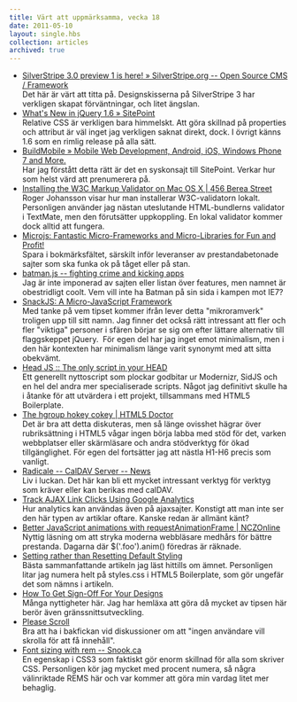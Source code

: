 ```yaml
---
title: Värt att uppmärksamma, vecka 18
date: 2011-05-10
layout: single.hbs
collection: articles
archived: true
---
```

-   [SilverStripe 3.0 preview 1 is here! » SilverStripe.org -- Open
    Source CMS /
    Framework](http://www.silverstripe.org/silverstripe-3-0-preview-1-is-here/)\
    Det här är värt att titta på. Designskisserna på SilverStripe 3 har
    verkligen skapat förväntningar, och litet ängslan.
-   [What's New in jQuery 1.6 »
    SitePoint](http://blogs.sitepoint.com/whats-new-in-jquery-16/)\
    Relative CSS är verkligen bara himmelskt. Att göra skillnad på
    properties och attribut är väl inget jag verkligen saknat direkt,
    dock. I övrigt känns 1.6 som en rimlig release på alla sätt.
-   [BuildMobile » Mobile Web Development, Android, iOS, Windows Phone 7
    and More.](http://buildmobile.com/)\
    Har jag förstått detta rätt är det en syskonsajt till SitePoint.
    Verkar hur som helst värd att prenumerera på.
-   [Installing the W3C Markup Validator on Mac OS X \| 456 Berea
    Street](http://www.456bereastreet.com/archive/201105/installing_the_w3c_markup_validator_on_mac_os_x/)\
    Roger Johansson visar hur man installerar W3C-validatorn lokalt.
    Personligen använder jag nästan uteslutande HTML-bundlerns validator
    i TextMate, men den förutsätter uppkoppling. En lokal validator
    kommer dock alltid att fungera.
-   [Microjs: Fantastic Micro-Frameworks and Micro-Libraries for Fun and
    Profit!](http://microjs.com/)\
    Spara i bokmärksfältet, särskilt inför leveranser av
    prestandabetonade sajter som ska funka ok på tåget eller på stan. 
-   [batman.js -- fighting crime and kicking
    apps](http://batmanjs.org/)\
    Jag är inte imponerad av sajten eller listan över features, men
    namnet är obestridligt coolt. Vem vill inte ha Batman på sin sida i
    kampen mot IE7?
-   [SnackJS: A Micro-JavaScript
    Framework](http://davidwalsh.name/snackjs?utm_source=feedburner&utm_medium=feed&utm_campaign=Feed%3A+Bludice+%28David+Walsh+Blog+%3A%3A+PHP%2C+CSS%2C+MooTools%2C+and+Everything+Else%29)\
    Med tanke på vem tipset kommer ifrån lever detta "mikroramverk"
    troligen upp till sitt namn. Jag finner det också rätt intressant
    att fler och fler "viktiga" personer i sfären börjar se sig om efter
    lättare alternativ till flaggskeppet jQuery.  För egen del har jag
    inget emot minimalism, men i den här kontexten har minimalism länge
    varit synonymt med att sitta obekvämt.
-   [Head JS :: The only script in your HEAD](http://headjs.com/)\
    Ett generellt nyttoscript som plockar godbitar ur Modernizr, SidJS
    och en hel del andra mer specialiserade scripts. Något jag
    definitivt skulle ha i åtanke för att utvärdera i ett projekt,
    tillsammans med HTML5 Boilerplate.
-   [The hgroup hokey cokey \| HTML5
    Doctor](http://html5doctor.com/the-hgroup-hokey-cokey/?utm_source=feedburner&utm_medium=feed&utm_campaign=Feed%3A+html5doctor+%28HTML5doctor%29)\
    Det är bra att detta diskuteras, men så länge ovisshet hägrar över
    rubriksättning i HTML5 vågar ingen börja labba med stöd för det,
    varken webbplatser eller skärmläsare och andra stödverktyg för ökad
    tillgänglighet. För egen del fortsätter jag att nästla H1-H6 precis
    som vanligt.
-   [Radicale -- CalDAV Server -- News](http://www.radicale.org/news)\
    Liv i luckan. Det här kan bli ett mycket intressant verktyg för
    verktyg som kräver eller kan berikas med calDAV.
-   [Track AJAX Link Clicks Using Google
    Analytics](http://davidwalsh.name/ajax-analytics?utm_source=feedburner&utm_medium=feed&utm_campaign=Feed%3A+Bludice+%28David+Walsh+Blog+%3A%3A+PHP%2C+CSS%2C+MooTools%2C+and+Everything+Else%29)\
    Hur analytics kan användas även på ajaxsajter. Konstigt att man inte
    ser den här typen av artiklar oftare. Kanske redan är allmänt känt?
-   [Better JavaScript animations with requestAnimationFrame \|
    NCZOnline](http://www.nczonline.net/blog/2011/05/03/better-javascript-animations-with-requestanimationframe/?utm_source=feedburner&utm_medium=feed&utm_campaign=Feed%3A+nczonline+%28NCZOnline+-+The+Official+Web+Site+of+Nicholas+C.+Zakas%29)\
    Nyttig läsning om att stryka moderna webbläsare medhårs för bättre
    prestanda. Dagarna där \$('.foo').anim() föredras är räknade.
-   [Setting rather than Resetting Default
    Styling](http://www.tjkdesign.com/articles/css-reset_versus_css-starter.asp)\
    Bästa sammanfattande artikeln jag läst hittills om ämnet.
    Personligen litar jag numera helt på styles.css i HTML5 Boilerplate,
    som gör ungefär det som nämns i artikeln.
-   [How To Get Sign-Off For Your
    Designs](http://www.smashingmagazine.com/2011/05/06/how-to-get-sign-off-for-your-designs/)\
    Många nyttigheter här. Jag har hemläxa att göra då mycket av tipsen
    här berör även gränssnittsutveckling.
-   [Please Scroll](http://www.thereisnopagefold.com/)\
    Bra att ha i bakfickan vid diskussioner om att "ingen användare vill
    skrolla för att få innehåll".
-   [Font sizing with rem --
    Snook.ca](http://snook.ca/archives/html_and_css/font-size-with-rem)\
    En egenskap i CSS3 som faktiskt gör enorm skillnad för alla som
    skriver CSS. Personligen kör jag mycket med procent numera, så några
    välinriktade REMS här och var kommer att göra min vardag litet mer
    behaglig.
